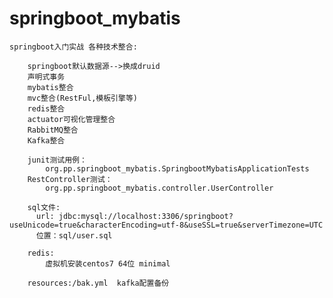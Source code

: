# springboot_mybatis

    springboot入门实战 各种技术整合:
    
        springboot默认数据源-->换成druid
        声明式事务
        mybatis整合
        mvc整合(RestFul,模板引擎等)
        redis整合
        actuator可视化管理整合
        RabbitMQ整合
        Kafka整合
        
        junit测试用例：
            org.pp.springboot_mybatis.SpringbootMybatisApplicationTests
        RestController测试：    
            org.pp.springboot_mybatis.controller.UserController
        
        sql文件:
          url: jdbc:mysql://localhost:3306/springboot?useUnicode=true&characterEncoding=utf-8&useSSL=true&serverTimezone=UTC
          位置：sql/user.sql
        
        redis:
            虚拟机安装centos7 64位 minimal
        
        resources:/bak.yml  kafka配置备份    
